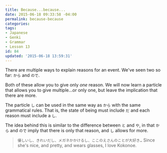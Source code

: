 ```yaml
---
title: Because...because...
date: 2015-06-18 09:33:58 -04:00
permalink: because-because
categories:
tags:
- Japanese
- Genki
- Grammar
- Lesson 13
id: 84
updated: '2015-06-18 13:59:31'
---
```


There are multiple ways to explain reasons for an event. We've seen two so far: `から` and `ので`.

Both of these allow you to give only *one* reason. We will now learn a particle that allows you to give multiple...or only one, but leave the implication that there are more.

The particle `し` can be used in the same way as `から` with the same grammatical rules. That is, the state of being must include `だ` and each reason must include a `し`.

The idea behind this is similar to the difference between `と` and `や`, in that `から` and `ので` imply that there is only that reason, and `し` allows for more.

> `優しいし、きれいだし、メガネかかけるし、ここのえさんのことが大好き…`
> Since she's nice, and pretty, and wears glasses, I love Kokonoe.
